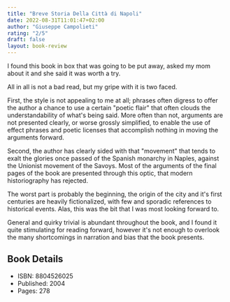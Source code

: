 ```yaml
---
title: "Breve Storia Della Città di Napoli"
date: 2022-08-31T11:01:47+02:00
author: "Giuseppe Campolieti"
rating: "2/5"
draft: false
layout: book-review
---
```


I found this book in box that was going to be put away, asked my mom about it
and she said it was worth a try.

All in all is not a bad read, but my gripe with it is two faced.

First, the style is not appealing to me at all; phrases often digress to offer
the author a chance to use a certain "poetic flair" that often clouds the
understandability of what's being said.
More often than not, arguments are not presented clearly, or worse grossly
simplified, to enable the use of effect phrases and poetic licenses that
accomplish nothing in moving the arguments forward.

Second, the author has clearly sided with that "movement" that tends to
exalt the glories once passed of the Spanish monarchy in Naples, against the
Unionist movement of the Savoys.
Most of the arguments of the final pages of the book are presented through this
optic, that modern historiography has rejected.

The worst part is probably the beginning, the origin of the city and it's first
centuries are heavily fictionalized, with few and sporadic references to
historical events. Alas, this was the bit that I was most looking forward
to. 

General and quirky trivial is abundant throughout the book, and I found it quite
stimulating for reading forward, however it's not enough to overlook the many
shortcomings in narration and bias that the book presents.

## Book Details
- ISBN: 8804526025
- Published: 2004
- Pages: 278
